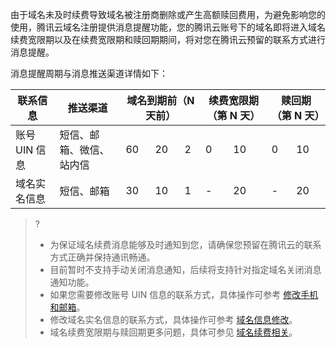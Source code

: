 
由于域名未及时续费导致域名被注册商删除或产生高额赎回费用，为避免影响您的使用，腾讯云域名注册提供消息提醒功能，您的腾讯云账号下的域名即将进入域名续费宽限期以及在续费宽限期和赎回期期间，将对您在腾讯云预留的联系方式进行消息提醒。

消息提醒周期与消息推送渠道详情如下：
<table>
<thead>
  <tr>
    <th>联系信息</th>
    <th>推送渠道</th>
    <th colspan="5">域名到期前（N 天前）</th>
    <th colspan="2">续费宽限期（第 N 天）</th>
    <th colspan="2">赎回期（第 N 天）</th>
  </tr>
</thead>
<tbody>
  <tr>
    <td>账号 UIN 信息</td>
    <td>短信、邮箱、微信、站内信</td>
    <td colspan="2">60</td>
    <td>20</td>
    <td colspan="2">2</td>
    <td>0</td>
    <td>10</td>
    <td>0</td>
    <td>10</td>
  </tr>
  <tr>
    <td>域名实名信息</td>
    <td>短信、邮箱</td>
    <td colspan="2">30</td>
    <td>10</td>
    <td colspan="2">1</td>
    <td>-</td>
    <td>20</td>
    <td>-</td>
    <td>20</td>
  </tr>
</tbody>
</table>

>?
>- 为保证域名续费消息能够及时通知到您，请确保您预留在腾讯云的联系方式正确并保持通讯畅通。
>- 目前暂时不支持手动关闭消息通知，后续将支持针对指定域名关闭消息通知功能。
>- 如果您需要修改账号 UIN 信息的联系方式，具体操作可参考 [修改手机和邮箱](https://cloud.tencent.com/document/product/378/43092)。
>- 修改域名实名信息的联系方式，具体操作可参考 [域名信息修改](https://cloud.tencent.com/document/product/242/3648)。
>- 域名续费宽限期与赎回期更多问题，具体可参见 [域名续费相关](https://cloud.tencent.com/document/product/242/3705)。

